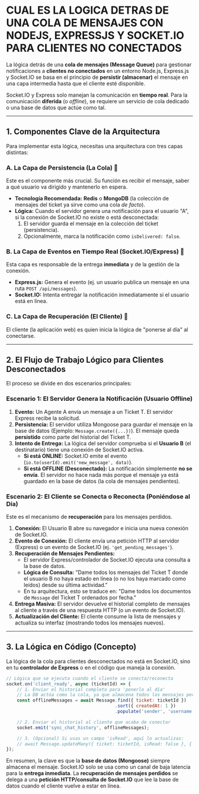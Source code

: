# CUAL ES LA LOGICA DETRAS DE UNA COLA DE MENSAJES CON NODEJS, EXPRESSJS Y SOCKET.IO PARA CLIENTES NO CONECTADOS

La lógica detrás de una **cola de mensajes (Message Queue)** para gestionar notificaciones a **clientes no conectados** en un entorno Node.js, Express.js y Socket.IO se basa en el principio de **persistir (almacenar)** el mensaje en una capa intermedia hasta que el cliente esté disponible.

Socket.IO y Express solo manejan la comunicación en **tiempo real**. Para la comunicación **diferida** (o *offline*), se requiere un servicio de cola dedicado o una base de datos que actúe como tal.

-----

## 1\. Componentes Clave de la Arquitectura

Para implementar esta lógica, necesitas una arquitectura con tres capas distintas:

### A. La Capa de Persistencia (La Cola) 💾

Este es el componente más crucial. Su función es recibir el mensaje, saber a qué usuario va dirigido y mantenerlo en espera.

  * **Tecnología Recomendada:** **Redis** o **MongoDB** (la colección de mensajes del ticket ya sirve como una cola *de facto*).
  * **Lógica:** Cuando el servidor genera una notificación para el usuario "A", si la conexión de Socket.IO no existe o está desconectada:
    1.  El servidor guarda el mensaje en la colección del ticket (persistencia).
    2.  Opcionalmente, marca la notificación como `isDelivered: false`.

### B. La Capa de Eventos en Tiempo Real (Socket.IO/Express) 🚀

Esta capa es responsable de la entrega **inmediata** y de la gestión de la conexión.

  * **Express.js:** Genera el evento (ej. un usuario publica un mensaje en una ruta `POST /api/messages`).
  * **Socket.IO:** Intenta entregar la notificación inmediatamente si el usuario está en línea.

### C. La Capa de Recuperación (El Cliente) 🎣

El cliente (la aplicación web) es quien inicia la lógica de "ponerse al día" al conectarse.

-----

## 2\. El Flujo de Trabajo Lógico para Clientes Desconectados

El proceso se divide en dos escenarios principales:

### Escenario 1: El Servidor Genera la Notificación (Usuario Offline)

1.  **Evento:** Un Agente A envía un mensaje a un Ticket T. El servidor Express recibe la solicitud.
2.  **Persistencia:** El servidor utiliza Mongoose para guardar el mensaje en la base de datos (Ejemplo: `Message.create({...})`). El mensaje queda **persistido** como parte del historial del Ticket T.
3.  **Intento de Entrega:** La lógica del servidor comprueba si el **Usuario B** (el destinatario) tiene una conexión de Socket.IO activa.
      * **Si está ONLINE:** Socket.IO emite el evento (`io.to(userId).emit('new_message', data)`).
      * **Si está OFFLINE (Desconectado):** La notificación simplemente **no se envía**. El servidor no hace nada más porque el mensaje ya está guardado en la base de datos (la cola de mensajes pendientes).

### Escenario 2: El Cliente se Conecta o Reconecta (Poniéndose al Día)

Este es el mecanismo de **recuperación** para los mensajes perdidos.

1.  **Conexión:** El Usuario B abre su navegador e inicia una nueva conexión de Socket.IO.
2.  **Evento de Conexión:** El cliente envía una petición HTTP al servidor (Express) o un evento de Socket.IO (ej. `'get_pending_messages'`).
3.  **Recuperación de Mensajes Pendientes:**
      * El servidor Express/controlador de Socket.IO ejecuta una consulta a la base de datos.
      * **Lógica de Consulta:** "Dame todos los mensajes del Ticket T donde el usuario B no haya estado en línea (o no los haya marcado como leídos) desde su última actividad."
      * En tu arquitectura, esto se traduce en: "Dame todos los documentos de `Message` del Ticket T ordenados por fecha."
4.  **Entrega Masiva:** El servidor devuelve el historial completo de mensajes al cliente a través de una respuesta HTTP (o un evento de Socket.IO).
5.  **Actualización del Cliente:** El cliente consume la lista de mensajes y actualiza su interfaz (mostrando todos los mensajes nuevos).

-----

## 3\. La Lógica en Código (Concepto)

La lógica de la cola para clientes desconectados no está en Socket.IO, sino en tu **controlador de Express** o en el código que maneja la conexión.

```javascript
// Lógica que se ejecuta cuando el cliente se conecta/reconecta
socket.on('client_ready', async (ticketId) => {
    // 1. Enviar el historial completo para 'ponerlo al día'
    // La DB actúa como la cola, ya que almacena todos los mensajes perdidos.
    const offlineMessages = await Message.find({ ticket: ticketId })
                                         .sort({ createdAt: 1 })
                                         .populate('sender', 'username');

    // 2. Enviar el historial al cliente que acaba de conectar
    socket.emit('sync_chat_history', offlineMessages);

    // 3. (Opcional) Si usas un campo 'isRead', aquí lo actualizas:
    // await Message.updateMany({ ticket: ticketId, isRead: false }, { isRead: true });
});
```

En resumen, la clave es que la **base de datos (Mongoose)** siempre almacena el mensaje. Socket.IO solo se usa como un canal de baja latencia para la **entrega inmediata**. La **recuperación de mensajes perdidos** se delega a una **petición HTTP/consulta de Socket.IO** que lee la base de datos cuando el cliente vuelve a estar en línea.
